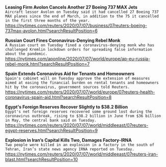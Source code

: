 **Leasing Firm Avolon Cancels Another 27 Boeing 737 MAX Jets**\
`Aircraft lessor Avolon on Tuesday said it had cancelled 27 Boeing 737 MAX planes since the end of March, in addition to the 75 it cancelled in the first three months of the year. `\
https://nytimes.com/reuters/2020/07/07/business/07reuters-boeing-737max-avolon.html?searchResultPosition=6

**Russian Court Fines Coronavirus-Denying Rebel Monk**\
`A Russian court on Tuesday fined a coronavirus-denying monk who has challenged Kremlin lockdown orders for spreading false information about the pandemic.`\
https://nytimes.com/aponline/2020/07/07/world/europe/ap-eu-russia-rebel-monk.html?searchResultPosition=7

**Spain Extends Coronavirus Aid for Tenants and Homeowners**\
`Spain's cabinet will on Tuesday approve the extension of measures aimed at easing the financial burden on rental tenants and homeowners hit by the coronavirus, government sources told Reuters.`\
https://nytimes.com/reuters/2020/07/07/world/europe/07reuters-health-coronavirus-spain-aid.html?searchResultPosition=8

**Egypt's Foreign Reserves Recover Slightly to $38.2 Billion**\
`Egypt's net foreign reserves recovered some ground lost during the coronavirus outbreak, rising to $38.2 billion in June from $36 billion in May, the central bank said on Tuesday.`\
https://nytimes.com/reuters/2020/07/07/world/middleeast/07reuters-egypt-reserves.html?searchResultPosition=9

**Explosion in Iran’s Capital Kills Two, Damages Factory-IRNA**\
`Two people were killed in an explosion in a factory in the south of Tehran, Iran’s state news agency IRNA reported on Tuesday.`\
https://nytimes.com/reuters/2020/07/07/world/middleeast/07reuters-iran-blast.html?searchResultPosition=10

